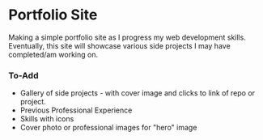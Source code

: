 # Portfolio Site

Making a simple portfolio site as I progress my web development skills.
Eventually, this site will showcase various side projects I may have completed/am working on.


### To-Add
- Gallery of side projects - with cover image and clicks to link of repo or project.
- Previous Professional Experience
- Skills with icons 
- Cover photo or professional images for "hero" image
